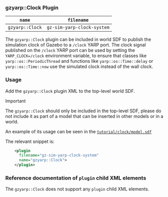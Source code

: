 ### gzyarp::Clock Plugin


| `name`        | `filename`         |
|:-------------:|:------------------:|
| `gzyarp::Clock` |  `gz-sim-yarp-clock-system` |

The `gzyarp::Clock` plugin can be included in world SDF to publish the simulation clock of Gazebo to a `/clock` YARP port. The clock signal published on the `/clock` YARP port can be used by setting the `YARP_CLOCK=/clock` environment variable, to ensure that classes like `yarp::os::PeriodicThread` and functions like `yarp::os::Time::delay` or `yarp::os::Time::now` use the simulated clock instead of the wall clock.

### Usage

Add the `gzyarp::Clock` plugin XML to the top-level world SDF.

> [!IMPORTANT]
> The `gzyarp::Clock` should only be included in the top-level SDF, please do not include it as part of a model that can be inserted in other models or in a world.

An example of its usage can be seen in the [`tutorial/clock/model.sdf`](../../tutorial/clock/model.sdf)

The relevant snippet is:

```xml
    <plugin
      filename="gz-sim-yarp-clock-system"
      name="gzyarp::Clock">
    </plugin>
```

### Reference documentation of `plugin` child XML elements

The `gzyarp::Clock` does not support any `plugin` child XML elements.
